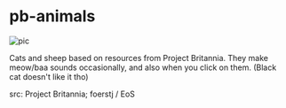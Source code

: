 # pb-animals

![pic](pic.jpg)

Cats and sheep based on resources from Project Britannia. They make meow/baa sounds occasionally, and also when you click on them. (Black cat doesn't like it tho)

src: Project Britannia; foerstj / EoS
